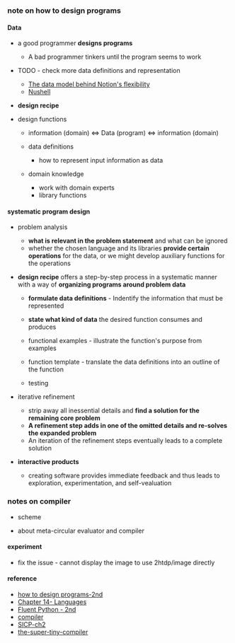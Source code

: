
### note on how to design programs 

#### Data  
* a good programmer **designs programs**  
    - A bad programmer tinkers until the program seems to work  

*  TODO  - check more data definitions and representation 
    - [The data model behind Notion's flexibility](https://www.notion.so/blog/data-model-behind-notion)
    - [Nushell](https://www.nushell.sh/blog/2019-08-23-introducing-nushell.html)


* **design recipe**  

* design functions  
    - information (domain)  <=>  Data  (program)  <=> information (domain)

    - data definitions  
        + how to represent input information as data  

    - domain knowledge  
        + work with domain experts 
        + library functions  

#### systematic program design  
* problem analysis 
    - **what is relevant in the problem statement** and what can be ignored 
    - whether the chosen language and its libraries **provide certain operations** for the data, or we might develop auxiliary functions for the operations


* **design recipe**  offers a step-by-step process  in a systematic manner  
  with a way of **organizing programs around problem data**  
    - **formulate data definitions** - Indentify the information that must be represented  
    - **state what kind of data** the desired function consumes and produces  
    
    - functional examples - illustrate the function's purpose from examples  
    
    - function template - translate the data definitions into an outline of the function  
    
    - testing

* iterative refinement  
    - strip away all inessential details and **find a solution for  the remaining core problem**   
    - **A refinement step adds in one of the omitted details and re-solves the expanded problem**  
    - An iteration of the refinement steps eventually leads to a complete solution  


* **interactive products** 
    - creating software provides immediate feedback and  thus leads to exploration,
experimentation, and self-vealuation


### notes on compiler  
* scheme 
  
* about meta-circular evaluator and compiler 


#### experiment  
* fix the issue - cannot display the image to use 2htdp/image directly 

#### reference
* [how to design programs-2nd](https://htdp.org/2018-01-06/Book/index.html) 
* [Chapter 14- Languages](http://www.catb.org/~esr/writings/taoup/html/ch14s04.html#c_lang)
* [Fluent Python - 2nd](https://learning-oreilly-com.easyaccess1.lib.cuhk.edu.hk/library/view/fluent-python-2nd/9781492056348/?ar=)
* [compiler](http://composingprograms.com/pages/31-introduction.html#programming-languages) 
* [SICP-ch2](http://sarabander.github.io/sicp/html/Chapter-2.xhtml#Chapter-2)
* [the-super-tiny-compiler](https://github.com/jamiebuilds/the-super-tiny-compiler)

